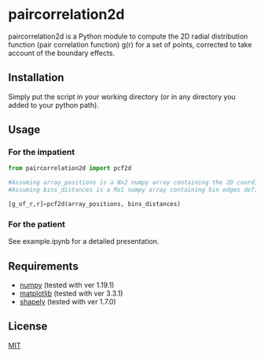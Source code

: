 # paircorrelation2d

paircorrelation2d is a Python module to compute the 2D radial distribution function (pair correlation function) g(r) for a set of points, corrected to take account of the boundary effects.

## Installation

Simply put the script in your working directory (or in any directory you added to your python path).

## Usage

### For the impatient

```python
from paircorrelation2d import pcf2d

#Assuming array_positions is a Nx2 numpy array containing the 2D coordinates of N points
#Assuming bins_distances is a Mx1 numpy array containing bin edges defining the values of r for which g(r) is going to be computed

[g_of_r,r]=pcf2d(array_positions, bins_distances)
```
### For the patient

See example.ipynb for a detailed presentation.

## Requirements

- [numpy](https://numpy.org/) (tested with ver 1.19.1)
- [matplotlib](https://matplotlib.org/index.html) (tested with ver 3.3.1)
- [shapely](https://shapely.readthedocs.io/en/latest/index.html) (tested with ver 1.7.0)

## License

[MIT](https://choosealicense.com/licenses/mit/)

